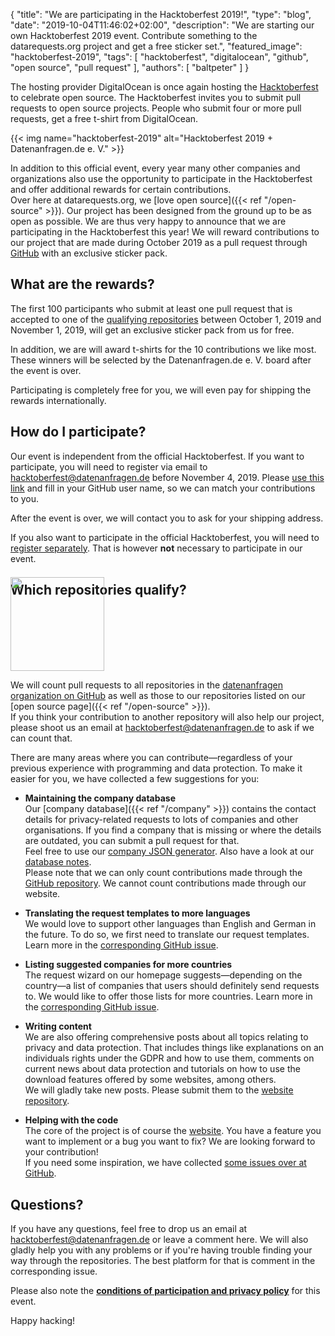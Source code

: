 {
    "title": "We are participating in the Hacktoberfest 2019!",
    "type": "blog",
    "date": "2019-10-04T11:46:02+02:00",
    "description": "We are starting our own Hacktoberfest 2019 event. Contribute something to the datarequests.org project and get a free sticker set.",
    "featured_image": "hacktoberfest-2019",
    "tags": [ "hacktoberfest", "digitalocean", "github", "open source", "pull request" ],
    "authors": [ "baltpeter" ]
}

The hosting provider DigitalOcean is once again hosting the [Hacktoberfest](https://hacktoberfest.digitalocean.com/) to celebrate open source. The Hacktoberfest invites you to submit pull requests to open source projects. People who submit four or more pull requests, get a free t-shirt from DigitalOcean.

{{< img name="hacktoberfest-2019" alt="Hacktoberfest 2019 + Datenanfragen.de e. V." >}}

In addition to this official event, every year many other companies and organizations also use the opportunity to participate in the Hacktoberfest and offer additional rewards for certain contributions.  
Over here at datarequests.org, we [love open source]({{< ref "/open-source" >}}). Our project has been designed from the ground up to be as open as possible. We are thus very happy to announce that we are participating in the Hacktoberfest this year! We will reward contributions to our project that are made during October 2019 as a pull request through [GitHub](https://github.com/) with an exclusive sticker pack.

## What are the rewards?

The first 100 participants who submit at least one pull request that is accepted to one of the [qualifying repositories](#repos) between October 1, 2019 and November 1, 2019, will get an exclusive sticker pack from us for free.

In addition, we are will award t-shirts for the 10 contributions we like most. These winners will be selected by the Datenanfragen.de e.&nbsp;V. board after the event is over.

Participating is completely free for you, we will even pay for shipping the rewards internationally.

## How do I participate?

Our event is independent from the official Hacktoberfest. If you want to participate, you will need to register via email to [hacktoberfest@datenanfragen.de]( mailto:hacktoberfest@datenanfragen.de?subject=Registration%20for%20Hacktoberfest%202019&body=I%20want%20to%20participate%20in%20the%20Hacktoberfest%202019%20event%20by%20Datenanfragen.de%20e.%20V.%0A%0AGitHub%20user%20name%3A%20%5Bplease%20fill-in%5D%0A%0AI%20have%20read%20the%20conditions%20of%20participation%20and%20privacy%20policy%20(https%3A%2F%2Fwww.datarequests.org%2Fblog%2Fhacktoberfest-2019)%20and%20accept%20these%20conditions.) before November 4, 2019. Please [use this link]( mailto:hacktoberfest@datenanfragen.de?subject=Registration%20for%20Hacktoberfest%202019&body=I%20want%20to%20participate%20in%20the%20Hacktoberfest%202019%20event%20by%20Datenanfragen.de%20e.%20V.%0A%0AGitHub%20user%20name%3A%20%5Bplease%20fill-in%5D%0A%0AI%20have%20read%20the%20conditions%20of%20participation%20and%20privacy%20policy%20(https%3A%2F%2Fwww.datarequests.org%2Fblog%2Fhacktoberfest-2019)%20and%20accept%20these%20conditions.) and fill in your GitHub user name, so we can match your contributions to you.

After the event is over, we will contact you to ask for your shipping address.

If you also want to participate in the official Hacktoberfest, you will need to [register separately](https://hacktoberfest.digitalocean.com/). That is however **not** necessary to participate in our event.
<a id="repos"></a>

## Which repositories qualify?

<img class="offset-image offset-image-right" src="/card-icons/code.svg" style="height: 150px; margin-right: -100px; margin-top: -50px;">

We will count pull requests to all repositories in the [datenanfragen organization on GitHub](https://github.com/datenanfragen) as well as those to our repositories listed on our [open source page]({{< ref "/open-source" >}}).  
If you think your contribution to another repository will also help our project, please shoot us an email at [hacktoberfest@datenanfragen.de](mailto:hacktoberfest@datenanfragen.de) to ask if we can count that.

There are many areas where you can contribute—regardless of your previous experience with programming and data protection. To make it easier for you, we have collected a few suggestions for you:

* **Maintaining the company database**  
  Our [company database]({{< ref "/company" >}}) contains the contact details for privacy-related requests to lots of companies and other organisations. If you find a company that is missing or where the details are outdated, you can submit a pull request for that.  
  Feel free to use our [company JSON generator](https://company-json.netlify.com/). Also have a look at our [database notes](https://github.com/datenanfragen/data#data-format-guidelines-and-resources-for-company-records).  
  Please note that we can only count contributions made through the [GitHub repository](https://github.com/datenanfragen/data). We cannot count contributions made through our website.

* **Translating the request templates to more languages**  
  We would love to support other languages than English and German in the future. To do so, we first need to translate our request templates. Learn more in the [corresponding GitHub issue](https://github.com/datenanfragen/data/issues/229).

* **Listing suggested companies for more countries**  
  The request wizard on our homepage suggests—depending on the country—a list of companies that users should definitely send requests to. We would like to offer those lists for more countries. Learn more in the [corresponding GitHub issue](https://github.com/datenanfragen/data/issues/230).

* **Writing content**  
  We are also offering comprehensive posts about all topics relating to privacy and data protection. That includes things like explanations on an individuals rights under the GDPR and how to use them, comments on current news about data protection and tutorials on how to use the download features offered by some websites, among others.  
  We will gladly take new posts. Please submit them to the [website repository](https://github.com/datenanfragen/website).

* **Helping with the code**  
  The core of the project is of course the [website](https://github.com/datenanfragen/website). You have a feature you want to implement or a bug you want to fix? We are looking forward to your contribution!  
  If you need some inspiration, we have collected [some issues over at GitHub](https://github.com/datenanfragen/website/issues).

## Questions?

If you have any questions, feel free to drop us an email at [hacktoberfest@datenanfragen.de](mailto:hacktoberfest@datenanfragen.de) or leave a comment here. We will also gladly help you with any problems or if you're having trouble finding your way through the repositories. The best platform for that is comment in the corresponding issue.

Please also note the [**conditions of participation and privacy policy**](https://static.dacdn.de/docs/conditions-hacktoberfest-2019.pdf) for this event.

Happy hacking!
